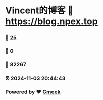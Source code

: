 # Vincent的博客 :link: https://blog.npex.top 
### :page_facing_up: [25](https://blog.npex.top/tag.html) 
### :speech_balloon: 0 
### :hibiscus: 82267 
### :alarm_clock: 2024-11-03 20:44:43 
### Powered by :heart: [Gmeek](https://github.com/Meekdai/Gmeek)
